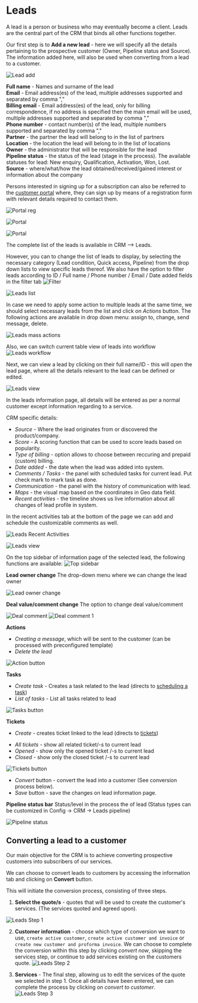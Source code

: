 Leads
=======
A lead is a person or business who may eventually become a client. Leads are the central part of the CRM that binds all other functions together.

Our first step is to **Add a new lead** - here we will specify all the details pertaining to the prospective customer (Owner, Pipeline status and Source). The information added here, will also be used when converting from a lead to a customer.

![Lead add](lead_add.png)

**Full name** - Names and surname of the lead<br>
**Email** - Email address(es) of the lead, multiple addresses supported and separated by comma ","<br>
**Billing email** - Email address(es) of the lead, only for billing correspondence, if no address is specified then the main email will be used, multiple addresses supported and separated by comma ","<br>
**Phone number** - contact number(s) of the lead, multiple numbers supported and separated by comma ","<br>
**Partner** - the partner the lead will belong to in the list of partners<br>
**Location** - the location the lead will belong to in the list of locations<br>
**Owner** - the administrator that will be responsible for the lead<br>
**Pipeline status** - the status of the lead (stage in the process). The available statuses for lead: New enquiry, Qualification, Activation, Won, Lost.<br>
**Source** - where/what/how the lead obtained/received/gained interest or information about the company<br>


 Persons interested in signing up for a subscription can also be referred to the [customer portal](/configuration/main_configuration/portal/portal.md) where, they can sign up by means of a registration form with relevant details required to contact them.

 ![Portal reg](portal_registration.png)

 ![Portal](social_registration.png)

 ![Portal](social_registration1.png)

The complete list of the leads is available in CRM ⟶ Leads.

However, you can to change the list of leads to display, by selecting the necessary category (Lead condition, Quick access, Pipeline) from the drop down lists to view specific leads thereof. We also have the option to filter leads according to ID / Full name / Phone number / Email / Date added fields in the filter tab ![Filter](filter_icon.jpg)

![Leads list](leads_list.png)

In case we need to apply some action to multiple leads at the same time, we should select necessary leads from the list and click on *Actions* button. The following actions are available in drop down menu: assign to, change, send message, delete.

![Leads mass actions](leads_actions.png)

Also, we can switch current table view of leads into workflow
![Leads workflow](leads_workflow.png)

Next, we can view a lead by clicking on their full name/ID - this will open the lead page, where all the details relevant to the lead can be defined or edited.

![Leads view](leads_view.png)

In the leads information page, all details will be entered as per a normal customer except information regarding to a service.

CRM specific details:

- *Source* - Where the lead originates from or discovered the product/company.
- *Score* - A scoring function that can be used to score leads based on popularity.
- *Type of billing* - option allows to choose between reccuring and prepaid (custom) billing.
- *Date added* - the date when the lead was added into system.
- *Comments / Tasks* - the panel with scheduled tasks for current lead. Put check mark to mark task as done.
- *Communication* - the panel with the history of communication with lead.
- *Maps* - the visual map based on the coordinates in Geo data field.
- *Recent activities* - the timeline shows us live information about all changes of lead profile in system.

In the recent activities tab at the bottom of the page we can add and schedule the customizable comments as well.

![Leads Recent Activities](lead_recent.png)

![Leads view](lead_comment.png)

On the top sidebar of information page of the selected lead, the following functions are available:
![Top sidebar](top_sidebar.png)

**Lead owner change**
The drop-down menu where we can change the lead owner

![Lead owner change](owner_change.png)

**Deal value/comment change**
The option to change deal value/comment

![Deal comment](deal_comment.png)
![Deal comment 1](deal_comment1.png)

**Actions**
- *Creating a message*, which will be sent to the customer (can be processed with preconfigured template)
- *Delete the lead*

![Action button](action_button.png)

**Tasks**
- *Create task* - Creates a task related to the lead (directs to [scheduling a task](scheduling/scheduling.md))
- *List of tasks* - List all tasks related to lead

![Tasks button](tasks_button.png)

**Tickets**
- *Create* - creates ticket linked to the lead (directs to [tickets](/tickets/tickets.md))
* *All tickets* - show all related ticket/-s to current lead
* *Opened* - show only the opened ticket /-s to current lead
* *Closed* - show only the closed ticket /-s to current lead

![Tickets button](tickets_button.png)

- *Convert* button - convert the lead into a customer (See conversion process below).
- *Save* button - save the changes on lead information page.

**Pipeline status bar**
Status/level in the process the of lead (Status types can be customized in Config → CRM → Leads pipeline)

![Pipeline status](pipeline_status.png)


## Converting a lead to a customer

Our main objective for the CRM is to achieve converting prospective customers into subscribers of our services.

We can choose to convert leads to customers by accessing the information tab and clicking on **Convert** button.

This will initiate the conversion process, consisting of three steps.

1. **Select the quote/s** - quotes that will be used to create the customer's services. (The services quoted and agreed upon).

![Leads Step 1](conversion_step1.png)

2. **Customer information** - choose which type of conversion we want to use, `create active customer`, `create active customer and invoice` or `create new customer and proforma invoice`. We can choose to complete the conversion within this step by clicking *convert now*, skipping the services step, or continue to add services existing on the customers quote.
![Leads Step 2](conversion_step2.png)

3. **Services** - The final step, allowing us to edit the services of the quote we selected in step 1.
Once all details have been entered, we can complete the process by clicking on *convert to customer*.
![Leads Step 3](conversion_step3.png)
